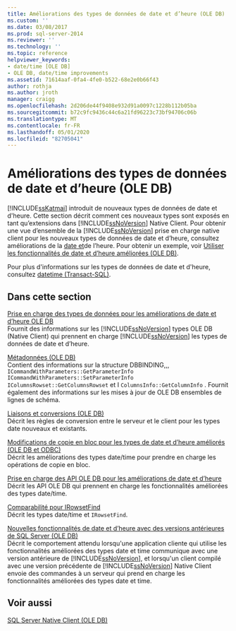 ```yaml
---
title: Améliorations des types de données de date et d’heure (OLE DB) | Microsoft Docs
ms.custom: ''
ms.date: 03/08/2017
ms.prod: sql-server-2014
ms.reviewer: ''
ms.technology: ''
ms.topic: reference
helpviewer_keywords:
- date/time [OLE DB]
- OLE DB, date/time improvements
ms.assetid: 71614aaf-0fa4-4fe0-b522-68e2e0b66f43
author: rothja
ms.author: jroth
manager: craigg
ms.openlocfilehash: 2d206de44f9408e932d91a0097c1228b112b05ba
ms.sourcegitcommit: b72c9fc9436c44c6a21fd96223c73bf94706c06b
ms.translationtype: MT
ms.contentlocale: fr-FR
ms.lasthandoff: 05/01/2020
ms.locfileid: "82705041"
---
```

# <a name="date-and-time-improvements-ole-db"></a>Améliorations des types de données de date et d’heure (OLE DB)
  [!INCLUDE[ssKatmai](../../includes/sskatmai-md.md)] introduit de nouveaux types de données de date et d'heure. Cette section décrit comment ces nouveaux types sont exposés en tant qu’extensions dans [!INCLUDE[ssNoVersion](../../includes/ssnoversion-md.md)] Native Client. Pour obtenir une vue d’ensemble de la [!INCLUDE[ssNoVersion](../../includes/ssnoversion-md.md)] prise en charge native client pour les nouveaux types de données de date et d’heure, consultez améliorations de la [date et](../native-client/features/date-and-time-improvements.md)de l’heure. Pour obtenir un exemple, voir [Utiliser les fonctionnalités de date et d’heure améliorées &#40;OLE DB&#41;](../native-client-ole-db-how-to/use-enhanced-date-and-time-features-ole-db.md).  
  
 Pour plus d'informations sur les types de données de date et d'heure, consultez [datetime &#40;Transact-SQL&#41;](/sql/t-sql/data-types/datetime-transact-sql).  
  
## <a name="in-this-section"></a>Dans cette section  
 [Prise en charge des types de données pour les améliorations de date et d’heure OLE DB](../../relational-databases/native-client-ole-db-date-time/data-type-support-for-ole-db-date-and-time-improvements.md)  
 Fournit des informations sur les [!INCLUDE[ssNoVersion](../../includes/ssnoversion-md.md)] types OLE DB (Native Client) qui prennent en charge [!INCLUDE[ssNoVersion](../../includes/ssnoversion-md.md)] les types de données de date et d’heure.  
  
 [Métadonnées &#40;OLE DB&#41;](../../database-engine/dev-guide/metadata-ole-db.md)  
 Contient des informations sur la structure DBBINDING,,, `ICommandWithParameters::GetParameterInfo` `ICommandWithParameters::SetParameterInfo` `IColumnsRowset::GetColumnsRowset` et I `ColumnsInfo::GetColumnInfo` . Fournit également des informations sur les mises à jour de OLE DB ensembles de lignes de schéma.  
  
 [Liaisons et conversions &#40;OLE DB&#41;](../../relational-databases/native-client-ole-db-date-time/conversions-ole-db.md)  
 Décrit les règles de conversion entre le serveur et le client pour les types date nouveaux et existants.  
  
 [Modifications de copie en bloc pour les types de date et d’heure améliorés &#40;OLE DB et ODBC&#41;](../../relational-databases/native-client-odbc-date-time/bulk-copy-changes-for-enhanced-date-and-time-types-ole-db-and-odbc.md)  
 Décrit les améliorations des types date/time pour prendre en charge les opérations de copie en bloc.  
  
 [Prise en charge des API OLE DB pour les améliorations de date et d’heure](ole-db-api-support-for-date-and-time-enhancements.md)  
 Décrit les API OLE DB qui prennent en charge les fonctionnalités améliorées des types date/time.  
  
 [Comparabilité pour IRowsetFind](../../relational-databases/native-client-ole-db-date-time/comparability-for-irowsetfind.md)  
 Décrit les types date/time et `IRowsetFind`.  
  
 [Nouvelles fonctionnalités de date et d’heure avec des versions antérieures de SQL Server &#40;OLE DB&#41;](new-date-and-time-features-with-previous-sql-server-versions-ole-db.md)  
 Décrit le comportement attendu lorsqu'une application cliente qui utilise les fonctionnalités améliorées des types date et time communique avec une version antérieure de [!INCLUDE[ssNoVersion](../../includes/ssnoversion-md.md)], et lorsqu'un client compilé avec une version précédente de [!INCLUDE[ssNoVersion](../../includes/ssnoversion-md.md)] Native Client envoie des commandes à un serveur qui prend en charge les fonctionnalités améliorées des types date et time.  
  
## <a name="see-also"></a>Voir aussi  
 [SQL Server Native Client &#40;OLE DB&#41;](../../relational-databases/native-client/ole-db/sql-server-native-client-ole-db.md)  
  
  
